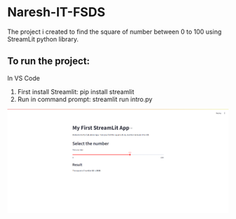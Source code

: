 # Naresh-IT-FSDS

The project i created to find the square of number between 0 to 100 using StreamLit python library.


## To run the project:
In VS Code 
1. First install Streamlit:  pip install streamlit
2. Run in command prompt: streamlit run intro.py


![App Screenshot](https://github.com/Pyyus/Naresh-IT-FSDS/blob/main/Screenshot%202025-07-17%20201217.png?raw=true)
